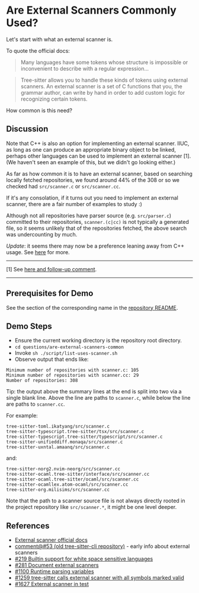 # Are External Scanners Commonly Used?

Let's start with what an external scanner is.

To quote the official docs:

> Many languages have some tokens whose structure is impossible or
> inconvenient to describe with a regular expression...

> Tree-sitter allows you to handle these kinds of tokens using
> external scanners. An external scanner is a set of C functions that
> you, the grammar author, can write by hand in order to add custom
> logic for recognizing certain tokens.

How common is this need?

## Discussion

Note that C++ is also an option for implementing an external scanner.
IIUC, as long as one can produce an appropriate binary object to be
linked, perhaps other languages can be used to implement an external
scanner [1].  (We haven't seen an example of this, but we didn't go
looking either.)

As far as how common it is to have an external scanner, based on
searching locally fetched repositories, we found around 44% of the 308
or so we checked had `src/scanner.c` or `src/scanner.cc`.

If it's any consolation, if it turns out you need to implement an
external scanner, there are a fair number of examples to study :)

Although not all repositories have parser source (e.g. `src/parser.c`)
committed to their repositories, `scanner.(c|cc)` is not typically a
generated file, so it seems unlikely that of the repositories fetched,
the above search was undercounting by much.

_Update_: it seems there may now be a preference leaning away from C++
usage.  See
[here](https://github.com/tree-sitter/tree-sitter/pull/2897#issuecomment-1928112073)
for more.

---

[1] See [here and follow-up
comment](https://github.com/tree-sitter/tree-sitter/issues/930#issuecomment-986017729).

---

## Prerequisites for Demo

See the section of the corresponding name in the [repository
README](../../README.md).

## Demo Steps

* Ensure the current working directory is the repository root directory.
* `cd questions/are-external-scanners-common`
* Invoke `sh ./script/list-uses-scanner.sh`
* Observe output that ends like:

```
Minimum number of repositories with scanner.c: 105
Minimum number of repositories with scanner.cc: 29
Number of repositories: 308
```

Tip: the output above the summary lines at the end is split into two
via a single blank line.  Above the line are paths to `scanner.c`,
while below the line are paths to `scanner.cc`.

For example:

```
tree-sitter-toml.ikatyang/src/scanner.c
tree-sitter-typescript.tree-sitter/tsx/src/scanner.c
tree-sitter-typescript.tree-sitter/typescript/src/scanner.c
tree-sitter-unifieddiff.monaqa/src/scanner.c
tree-sitter-uxntal.amaanq/src/scanner.c
```

and:

```
tree-sitter-norg2.nvim-neorg/src/scanner.cc
tree-sitter-ocaml.tree-sitter/interface/src/scanner.cc
tree-sitter-ocaml.tree-sitter/ocaml/src/scanner.cc
tree-sitter-ocamllex.atom-ocaml/src/scanner.cc
tree-sitter-org.milisims/src/scanner.cc
```

Note that the path to a scanner source file is not always directly
rooted in the project repository like `src/scanner.*`, it might be one
level deeper.

## References

* [External scanner official docs](https://tree-sitter.github.io/tree-sitter/creating-parsers#external-scanners)
* [comment@#53 (old tree-sitter-cli repository)](https://github.com/tree-sitter/tree-sitter-cli/issues/53#issuecomment-452462914) - early info about external scanners
* [#219 Builtin support for white space sensitive languages](https://github.com/tree-sitter/tree-sitter/issues/219)
* [#281 Document external scanners](https://github.com/tree-sitter/tree-sitter/issues/281)
* [#1100 Runtime parsing variables](https://github.com/tree-sitter/tree-sitter/discussions/1100)
* [#1259 tree-sitter calls external scanner with all symbols marked valid](https://github.com/tree-sitter/tree-sitter/issues/1259)
* [#1627 External scanner in test](https://github.com/tree-sitter/tree-sitter/issues/1627)

